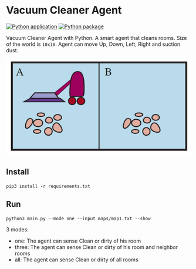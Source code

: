 # Vacuum Cleaner Agent

[![Python application](https://github.com/SajjadAemmi/Vacuum-Cleaner-Agent/actions/workflows/python-app.yml/badge.svg)](https://github.com/SajjadAemmi/Vacuum-Cleaner-Agent/actions/workflows/python-app.yml)
[![Python package](https://github.com/SajjadAemmi/Vacuum-Cleaner-Agent/actions/workflows/python-package.yml/badge.svg)](https://github.com/SajjadAemmi/Vacuum-Cleaner-Agent/actions/workflows/python-package.yml)

Vacuum Cleaner Agent with Python. A smart agent that cleans rooms. Size of the world is `10x10`. Agent can move Up, Down, Left, Right and suction dust.

![image](image.png)

## Install
```
pip3 install -r requirements.txt
```

## Run
```
python3 main.py --mode one --input maps/map1.txt --show
```
3 modes:
- one: The agent can sense Clean or dirty of his room
- three: The agent can sense Clean or dirty of his room and neighbor rooms
- all: The agent can sense Clean or dirty of all rooms
